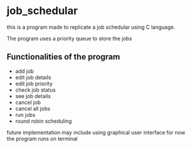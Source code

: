# job_schedular

this is a program made to replicate a job schedular using C language.

The program uses a priority queue to store the jobs

## Functionalities of the program
- add job
- edit job details
- edit job priority
- check job status
- see job details
- cancel job
- cancel all jobs
- run jobs
- round robin scheduling
 
future implementation may include using graphical user interface for now the program runs on terminal
